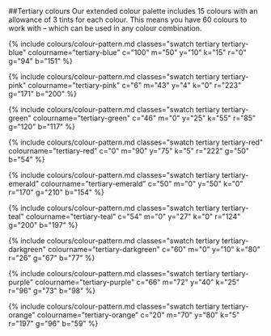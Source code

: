 <section id="colours-page-tertiary-colours">
</section>
##Tertiary colours
Our extended colour palette includes 15 colours with an allowance of 3 tints for each colour. This means you have 60 colours to work with – which can be used in any colour combination.

{% include colours/colour-pattern.md classes="swatch tertiary tertiary-blue" colourname="tertiary-blue" c="100" m="50" y="10" k="15" r="0" g="94" b="151" %}

{% include colours/colour-pattern.md classes="swatch tertiary tertiary-pink" colourname="tertiary-pink" c="6" m="43" y="4" k="0" r="223" g="171" b="200" %}

{% include colours/colour-pattern.md classes="swatch tertiary tertiary-green" colourname="tertiary-green" c="46" m="0" y="25" k="55" r="85" g="120" b="117" %}

{% include colours/colour-pattern.md classes="swatch tertiary tertiary-red" colourname="tertiary-red" c="0" m="90" y="75" k="5" r="222" g="50" b="54" %}

{% include colours/colour-pattern.md classes="swatch tertiary tertiary-emerald" colourname="tertiary-emerald" c="50" m="0" y="50" k="0" r="170" g="210" b="154" %}

{% include colours/colour-pattern.md classes="swatch tertiary tertiary-teal" colourname="tertiary-teal" c="54" m="0" y="27" k="0" r="124" g="200" b="197" %}

{% include colours/colour-pattern.md classes="swatch tertiary tertiary-darkgreen" colourname="tertiary-darkgreen" c="60" m="0" y="10" k="80" r="26" g="67" b="77" %}

{% include colours/colour-pattern.md classes="swatch tertiary tertiary-purple" colourname="tertiary-purple" c="66" m="72" y="40" k="25" r="96" g="73" b="98" %}

{% include colours/colour-pattern.md classes="swatch tertiary tertiary-orange" colourname="tertiary-orange" c="20" m="70" y="80" k="5" r="197" g="96" b="59" %}